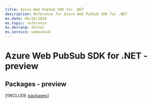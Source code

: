 ```yaml
---
title: Azure Web PubSub SDK for .NET
description: Reference for Azure Web PubSub SDK for .NET
ms.date: 08/26/2024
ms.topic: reference
ms.devlang: dotnet
ms.service: webpubsub
---
```

# Azure Web PubSub SDK for .NET - preview
## Packages - preview
[!INCLUDE [packages](web-pubsub-index.md)]